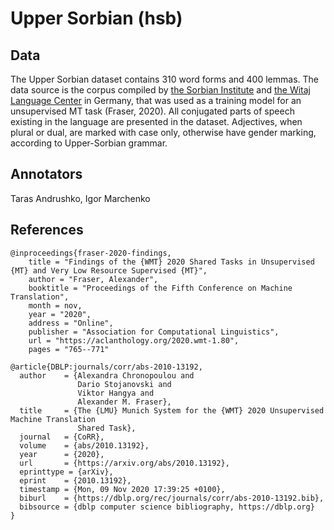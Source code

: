 # Upper Sorbian (hsb)

## Data
The Upper Sorbian dataset contains 310 word forms and 400 lemmas. The data source is the corpus compiled by [the Sorbian Institute](https://www.serbski-institut.de/en/Institute/) and [the Witaj Language Center](https://www.witaj-sprachzentrum.de/) in Germany, that was used as a training model for an unsupervised MT task (Fraser, 2020). All conjugated parts of speech existing in the language are presented in the dataset. Adjectives, when plural or dual, are marked with case only, otherwise have gender marking, according to Upper-Sorbian grammar.

## Annotators
Taras Andrushko, Igor Marchenko



## References
```
@inproceedings{fraser-2020-findings,
    title = "Findings of the {WMT} 2020 Shared Tasks in Unsupervised {MT} and Very Low Resource Supervised {MT}",
    author = "Fraser, Alexander",
    booktitle = "Proceedings of the Fifth Conference on Machine Translation",
    month = nov,
    year = "2020",
    address = "Online",
    publisher = "Association for Computational Linguistics",
    url = "https://aclanthology.org/2020.wmt-1.80",
    pages = "765--771"
    
@article{DBLP:journals/corr/abs-2010-13192,
  author    = {Alexandra Chronopoulou and
               Dario Stojanovski and
               Viktor Hangya and
               Alexander M. Fraser},
  title     = {The {LMU} Munich System for the {WMT} 2020 Unsupervised Machine Translation
               Shared Task},
  journal   = {CoRR},
  volume    = {abs/2010.13192},
  year      = {2020},
  url       = {https://arxiv.org/abs/2010.13192},
  eprinttype = {arXiv},
  eprint    = {2010.13192},
  timestamp = {Mon, 09 Nov 2020 17:39:25 +0100},
  biburl    = {https://dblp.org/rec/journals/corr/abs-2010-13192.bib},
  bibsource = {dblp computer science bibliography, https://dblp.org}
}
```
